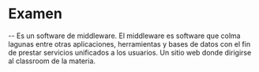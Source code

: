 # Examen
--
Es un software de middleware.
El middleware es software que colma lagunas entre otras aplicaciones, herramientas y bases de datos con el fin de prestar servicios unificados a los usuarios.
Un sitio web donde dirigirse al classroom de la materia.
